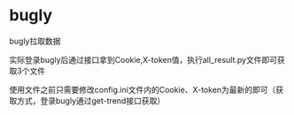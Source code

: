 # bugly
bugly拉取数据

实际登录bugly后通过接口拿到Cookie,X-token值，执行all_result.py文件即可获取3个文件

使用文件之前只需要修改config.ini文件内的Cookie、X-token为最新的即可（获取方式，登录bugly通过get-trend接口获取）
